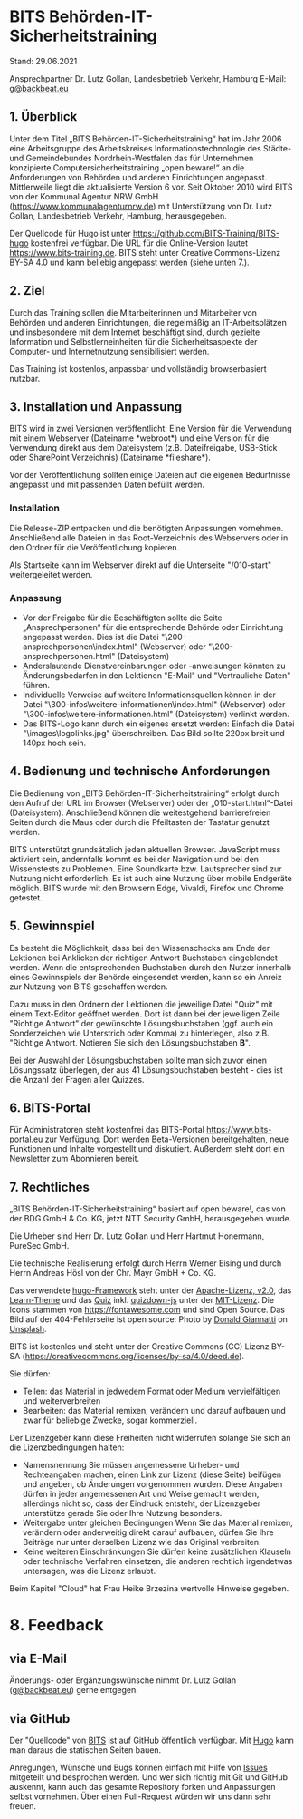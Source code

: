 # BITS Behörden-IT-Sicherheitstraining

Stand: 29.06.2021

Ansprechpartner Dr. Lutz Gollan, Landesbetrieb Verkehr, Hamburg
E-Mail: g@backbeat.eu

## 1. Überblick

Unter dem Titel „BITS Behörden-IT-Sicherheitstraining“ hat im Jahr 2006 eine Arbeitsgruppe des Arbeitskreises Informationstechnologie des Städte- und Gemeindebundes Nordrhein-Westfalen das für Unternehmen konzipierte Computersicherheitstraining „open beware!“ an die Anforderungen von Behörden und anderen Einrichtungen angepasst. Mittlerweile liegt die aktualisierte Version 6 vor. Seit Oktober 2010 wird BITS von der Kommunal Agentur NRW GmbH (https://www.kommunalagenturnrw.de) mit Unterstützung von Dr. Lutz Gollan, Landesbetrieb Verkehr, Hamburg, herausgegeben.

Der Quellcode für Hugo ist unter https://github.com/BITS-Training/BITS-hugo kostenfrei verfügbar. Die URL für die Online-Version lautet https://www.bits-training.de. BITS steht unter Creative Commons-Lizenz BY-SA 4.0 und kann beliebig angepasst werden (siehe unten 7.).

## 2. Ziel

Durch das Training sollen die Mitarbeiterinnen und Mitarbeiter von Behörden und anderen Einrichtungen, die regelmäßig an IT-Arbeitsplätzen und insbesondere mit dem Internet beschäftigt sind, durch gezielte Information und Selbstlerneinheiten für die Sicherheitsaspekte der Computer- und Internetnutzung sensibilisiert werden.

Das Training ist kostenlos, anpassbar und vollständig browserbasiert nutzbar.

## 3. Installation und Anpassung

BITS wird in zwei Versionen veröffentlicht: Eine Version für die Verwendung mit einem Webserver (Dateiname \*webroot\*) und eine Version für die Verwendung direkt aus dem Dateisystem (z.B. Dateifreigabe, USB-Stick oder SharePoint Verzeichnis) (Dateiname \*fileshare\*).

Vor der Veröffentlichung sollten einige Dateien auf die eigenen Bedürfnisse angepasst und mit passenden Daten befüllt werden.

### Installation
Die Release-ZIP entpacken und die benötigten Anpassungen vornehmen. Anschließend alle Dateien in das Root-Verzeichnis des Webservers oder in den Ordner für die Veröffentlichung kopieren.

Als Startseite kann im Webserver direkt auf die Unterseite "/010-start" weitergeleitet werden.

### Anpassung
* Vor der Freigabe für die Beschäftigten sollte die Seite „Ansprechpersonen“ für die entsprechende Behörde oder Einrichtung angepasst werden. Dies ist die Datei "\200-ansprechpersonen\index.html" (Webserver) oder "\200-ansprechpersonen.html" (Dateisystem)
* Anderslautende Dienstvereinbarungen oder -anweisungen könnten zu Änderungsbedarfen in den Lektionen "E-Mail" und "Vertrauliche Daten" führen.
* Individuelle Verweise auf weitere Informationsquellen können in der Datei "\300-infos\weitere-informationen\index.html" (Webserver) oder "\300-infos\weitere-informationen.html" (Dateisystem) verlinkt werden.
* Das BITS-Logo kann durch ein eigenes ersetzt werden: Einfach die Datei "\images\logolinks.jpg" überschreiben. Das Bild sollte 220px breit und 140px hoch sein.

## 4. Bedienung und technische Anforderungen

Die Bedienung von „BITS Behörden-IT-Sicherheitstraining“ erfolgt durch den Aufruf der URL im Browser (Webserver) oder der „010-start.html“-Datei (Dateisystem). Anschließend können die weitestgehend barrierefreien Seiten durch die Maus oder durch die Pfeiltasten der Tastatur genutzt werden.

BITS unterstützt grundsätzlich jeden aktuellen Browser. JavaScript muss aktiviert sein, andernfalls kommt es bei der Navigation und bei den Wissenstests zu Problemen. Eine Soundkarte bzw. Lautsprecher sind zur Nutzung nicht erforderlich. Es ist auch eine Nutzung über mobile Endgeräte möglich. BITS wurde mit den Browsern Edge, Vivaldi, Firefox und Chrome getestet.

## 5. Gewinnspiel

Es besteht die Möglichkeit, dass bei den Wissenschecks am Ende der Lektionen bei Anklicken der richtigen Antwort Buchstaben eingeblendet werden. Wenn die entsprechenden Buchstaben durch den Nutzer innerhalb eines Gewinnspiels der Behörde eingesendet werden, kann so ein Anreiz zur Nutzung von BITS geschaffen werden.

Dazu muss in den Ordnern der Lektionen die jeweilige Datei "Quiz" mit einem Text-Editor geöffnet werden. Dort ist dann bei der jeweiligen Zeile "Richtige Antwort" der gewünschte Lösungsbuchstaben (ggf. auch ein Sonderzeichen wie Unterstrich oder Komma) zu hinterlegen, also z.B. "Richtige Antwort. Notieren Sie sich den Lösungsbuchstaben **B**".

Bei der Auswahl der Lösungsbuchstaben sollte man sich zuvor einen Lösungssatz überlegen, der aus 41 Lösungsbuchstaben besteht - dies ist die Anzahl der Fragen aller Quizzes.

## 6. BITS-Portal

Für Administratoren steht kostenfrei das BITS-Portal https://www.bits-portal.eu zur Verfügung. Dort werden Beta-Versionen bereitgehalten, neue Funktionen und Inhalte vorgestellt und diskutiert. Außerdem steht dort ein Newsletter zum Abonnieren bereit.


## 7. Rechtliches

„BITS Behörden-IT-Sicherheitstraining“ basiert auf open beware!, das von der BDG GmbH & Co. KG, jetzt NTT Security GmbH, herausgegeben wurde.

Die Urheber sind Herr Dr. Lutz Gollan und Herr Hartmut Honermann, PureSec GmbH.

Die technische Realisierung erfolgt durch Herrn Werner Eising und durch Herrn Andreas Hösl von der Chr. Mayr GmbH + Co. KG.

Das verwendete [hugo-Framework](https://gohugo.io/) steht unter der [Apache-Lizenz, v2.0](https://www.apache.org/licenses/LICENSE-2.0), das [Learn-Theme](https://themes.gohugo.io/hugo-theme-learn/) und das [Quiz](https://bonartm.github.io/hugo-quiz/) inkl. [quizdown-js](https://github.com/bonartm/quizdown-js) unter der [MIT-Lizenz](https://opensource.org/licenses/MIT). Die Icons stammen von https://fontawesome.com und sind Open Source. Das Bild auf der 404-Fehlerseite ist open source: Photo by [Donald Giannatti](https://unsplash.com/@wizwow?utm_source=unsplash&utm_medium=referral&utm_content=creditCopyText) on [Unsplash](https://unsplash.com/s/photos/deadend?utm_source=unsplash&utm_medium=referral&utm_content=creditCopyText).

BITS ist kostenlos und steht unter der Creative Commons (CC) Lizenz BY-SA (https://creativecommons.org/licenses/by-sa/4.0/deed.de).


Sie dürfen:

- Teilen:
  das Material in jedwedem Format oder Medium vervielfältigen und weiterverbreiten
- Bearbeiten:
  das Material remixen, verändern und darauf aufbauen und zwar für beliebige Zwecke, sogar kommerziell.


Der Lizenzgeber kann diese Freiheiten nicht widerrufen solange Sie sich an die Lizenzbedingungen halten:

- Namensnennung
  Sie müssen angemessene Urheber- und Rechteangaben machen, einen Link zur Lizenz (diese Seite) beifügen und angeben, ob Änderungen vorgenommen wurden. Diese Angaben dürfen in jeder angemessenen Art und Weise gemacht werden, allerdings nicht so, dass der Eindruck entsteht, der Lizenzgeber unterstütze gerade Sie oder Ihre Nutzung besonders.
- Weitergabe unter gleichen Bedingungen
  Wenn Sie das Material remixen, verändern oder anderweitig direkt darauf aufbauen, dürfen Sie Ihre Beiträge nur unter derselben Lizenz wie das Original verbreiten.
- Keine weiteren Einschränkungen
  Sie dürfen keine zusätzlichen Klauseln oder technische Verfahren einsetzen, die anderen rechtlich irgendetwas untersagen, was die Lizenz erlaubt.

Beim Kapitel "Cloud" hat Frau Heike Brzezina wertvolle Hinweise gegeben.

# 8. Feedback

## via E-Mail

Änderungs- oder Ergänzungswünsche nimmt Dr. Lutz Gollan (g@backbeat.eu) gerne entgegen. 

## via GitHub

Der "Quellcode" von [BITS](https://github.com/BITS-Training/BITS-hugo) ist auf GitHub öffentlich verfügbar. Mit [Hugo](https://gohugo.io) kann man daraus die statischen Seiten bauen.

Anregungen, Wünsche und Bugs können einfach mit Hilfe von [Issues](https://github.com/BITS-Training/BITS-hugo/issues) mitgeteilt und besprochen werden. Und wer sich richtig mit Git und GitHub auskennt, kann auch das gesamte Repository forken und Anpassungen selbst vornehmen. Über einen Pull-Request würden wir uns dann sehr freuen.